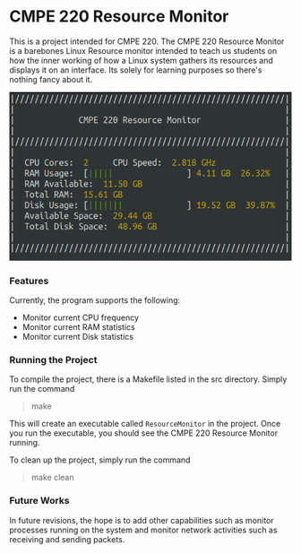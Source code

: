 # CMPE 220 Resource Monitor

This is a project intended for CMPE 220. The CMPE 220 Resource Monitor is a barebones Linux Resource monitor intended to teach us students on how the inner working of how a Linux system gathers its resources and displays it on an interface. Its solely for learning purposes so there's nothing fancy about it.

![ResouceMonitor](https://github.com/willgotu/ResourceMonitor/blob/master/misc/resourceMonitor.PNG?raw=true)

### Features

Currently, the program supports the following:
* Monitor current CPU frequency
* Monitor current RAM statistics
* Monitor current Disk statistics

### Running the Project

To compile the project, there is a Makefile listed in the src directory. Simply run the command

>make

This will create an executable called `ResourceMonitor` in the project. Once you run the executable, you should see the CMPE 220 Resource Monitor running.

To clean up the project, simply run the command

>make clean

### Future Works

In future revisions, the hope is to add other capabilities such as monitor processes running on the system and monitor network activities such as receiving and sending packets.
